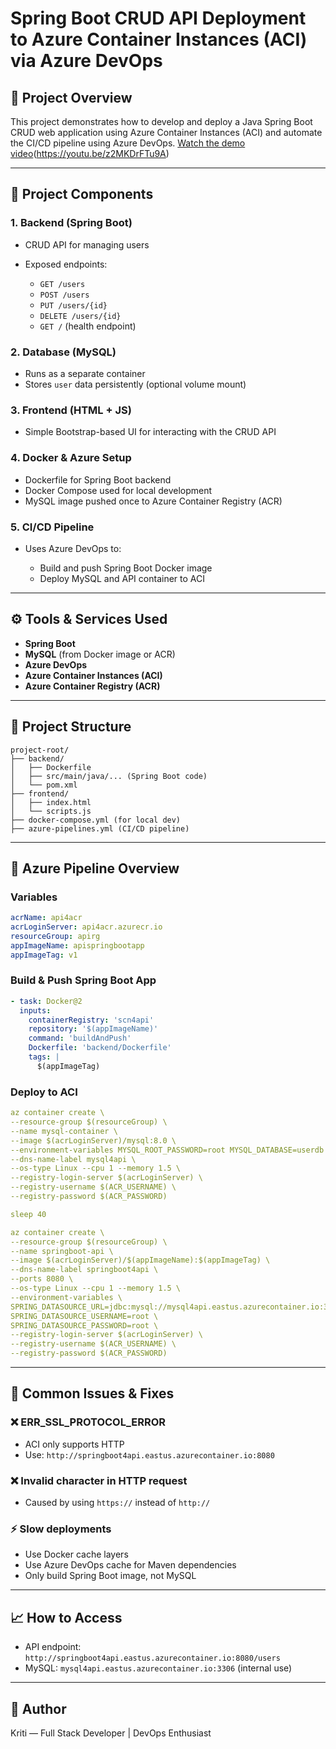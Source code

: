 # Spring Boot CRUD API Deployment to Azure Container Instances (ACI) via Azure DevOps

## 🌟 Project Overview

This project demonstrates how to develop and deploy a Java Spring Boot CRUD web application using Azure Container Instances (ACI) and automate the CI/CD pipeline using Azure DevOps.
[Watch the demo video]()(https://youtu.be/z2MKDrFTu9A)

---

## 📄 Project Components

### 1. **Backend (Spring Boot)**

- CRUD API for managing users
- Exposed endpoints:

  - `GET /users`
  - `POST /users`
  - `PUT /users/{id}`
  - `DELETE /users/{id}`
  - `GET /` (health endpoint)

### 2. **Database (MySQL)**

- Runs as a separate container
- Stores `user` data persistently (optional volume mount)

### 3. **Frontend (HTML + JS)**

- Simple Bootstrap-based UI for interacting with the CRUD API

### 4. **Docker & Azure Setup**

- Dockerfile for Spring Boot backend
- Docker Compose used for local development
- MySQL image pushed once to Azure Container Registry (ACR)

### 5. **CI/CD Pipeline**

- Uses Azure DevOps to:

  - Build and push Spring Boot Docker image
  - Deploy MySQL and API container to ACI

---

## ⚙️ Tools & Services Used

- **Spring Boot**
- **MySQL** (from Docker image or ACR)
- **Azure DevOps**
- **Azure Container Instances (ACI)**
- **Azure Container Registry (ACR)**

---

## 📁 Project Structure

```
project-root/
├── backend/
│   ├── Dockerfile
│   ├── src/main/java/... (Spring Boot code)
│   └── pom.xml
├── frontend/
│   ├── index.html
│   └── scripts.js
├── docker-compose.yml (for local dev)
├── azure-pipelines.yml (CI/CD pipeline)
```

---

## 🚀 Azure Pipeline Overview

### **Variables**

```yaml
acrName: api4acr
acrLoginServer: api4acr.azurecr.io
resourceGroup: apirg
appImageName: apispringbootapp
appImageTag: v1
```

### **Build & Push Spring Boot App**

```yaml
- task: Docker@2
  inputs:
    containerRegistry: 'scn4api'
    repository: '$(appImageName)'
    command: 'buildAndPush'
    Dockerfile: 'backend/Dockerfile'
    tags: |
      $(appImageTag)
```

### **Deploy to ACI**

```yaml
az container create \
--resource-group $(resourceGroup) \
--name mysql-container \
--image $(acrLoginServer)/mysql:8.0 \
--environment-variables MYSQL_ROOT_PASSWORD=root MYSQL_DATABASE=userdb \
--dns-name-label mysql4api \
--os-type Linux --cpu 1 --memory 1.5 \
--registry-login-server $(acrLoginServer) \
--registry-username $(ACR_USERNAME) \
--registry-password $(ACR_PASSWORD)

sleep 40

az container create \
--resource-group $(resourceGroup) \
--name springboot-api \
--image $(acrLoginServer)/$(appImageName):$(appImageTag) \
--dns-name-label springboot4api \
--ports 8080 \
--os-type Linux --cpu 1 --memory 1.5 \
--environment-variables \
SPRING_DATASOURCE_URL=jdbc:mysql://mysql4api.eastus.azurecontainer.io:3306/userdb \
SPRING_DATASOURCE_USERNAME=root \
SPRING_DATASOURCE_PASSWORD=root \
--registry-login-server $(acrLoginServer) \
--registry-username $(ACR_USERNAME) \
--registry-password $(ACR_PASSWORD)
```

---

## 🚫 Common Issues & Fixes

### ❌ ERR_SSL_PROTOCOL_ERROR

- ACI only supports HTTP
- Use: `http://springboot4api.eastus.azurecontainer.io:8080`

### ❌ Invalid character in HTTP request

- Caused by using `https://` instead of `http://`

### ⚡ Slow deployments

- Use Docker cache layers
- Use Azure DevOps cache for Maven dependencies
- Only build Spring Boot image, not MySQL

---

## 📈 How to Access

- API endpoint: `http://springboot4api.eastus.azurecontainer.io:8080/users`
- MySQL: `mysql4api.eastus.azurecontainer.io:3306` (internal use)

---

## 💼 Author

Kriti — Full Stack Developer | DevOps Enthusiast
